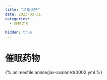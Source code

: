 ```yaml
---
title: "兰斯洛特"
date: 2023-03-31
categories: 
  - 理想之乡

hidden: true
---
```


# 催眠药物

{% animesfile anime/jav-avalon/dr0002.yml %}
